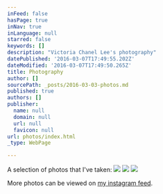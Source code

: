 ```yaml
---
inFeed: false
hasPage: true
inNav: true
inLanguage: null
starred: false
keywords: []
description: "Victoria Chanel Lee's photography"
datePublished: '2016-03-07T17:49:55.202Z'
dateModified: '2016-03-07T17:49:50.265Z'
title: Photography
author: []
sourcePath: _posts/2016-03-03-photos.md
published: true
authors: []
publisher:
  name: null
  domain: null
  url: null
  favicon: null
url: photos/index.html
_type: WebPage

---
```

A selection of photos that I've taken:
![](https://the-grid-user-content.s3-us-west-2.amazonaws.com/a9c2f54e-984e-48ac-b08e-c10d466ec273.jpg)
![](https://the-grid-user-content.s3-us-west-2.amazonaws.com/13822069-a587-4ddc-9877-2990c6280341.jpg)
![](https://s3-us-west-2.amazonaws.com/the-grid-img/p/4855928575522574388f2ae52b5b543ed67f4dc6.jpg)

More photos can be viewed on [my instagram feed][0].

[0]: https://www.instagram.com/eummo/